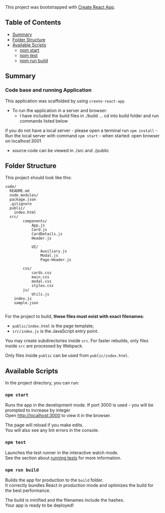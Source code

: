 This project was bootstrapped with [Create React App](https://github.com/facebookincubator/create-react-app).



## Table of Contents
- [Summary](#summary)
- [Folder Structure](#folder-structure)
- [Available Scripts](#available-scripts)
  - [npm start](#npm-start)
  - [npm test](#npm-test)
  - [npm run build](#npm-run-build)
 
## Summary 
### Code base and running Application

This application was scaffolded by using ``` create-react-app ```


- To run the application in a server and browser: 
    - I have included the build files in ./build ... cd into build folder and run commands listed below
   
 if you do not have a local server 
    - please open a terminal run ```npm install```
     - Run the local server  with command ```npm start```
       - when started:  open browser on localhost:3001

- source code can be viewed in ./src and ./public


## Folder Structure

This project should look like this:

```
code/
  README.md
  node_modules/
  package.json
  .gitignore
  public/
    index.html
  src/
        components/
            App.js
            Card.js
            CardDetails.js
            Header.js

            UI/
                Auxiliary.js
                Modal.js
                Page-Header.js

        css/
            cards.css
            main.css
            modal.css
            styles.css
        js/
            Utils.js
    index.js
    sample.json
  
```

For the project to build, **these files must exist with exact filenames**:

* `public/index.html` is the page template;
* `src/index.js` is the JavaScript entry point.

You may create subdirectories inside `src`. For faster rebuilds, only files inside `src` are processed by Webpack.<br>

Only files inside `public` can be used from `public/index.html`.<br>

## Available Scripts

In the project directory, you can run:

### `npm start`

Runs the app in the development mode. If port 3000 is used - you will be prompted to increase by integer<br>
Open [http://localhost:3000](http://localhost:3000) to view it in the browser.

The page will reload if you make edits.<br>
You will also see any lint errors in the console.

### `npm test`

Launches the test runner in the interactive watch mode.<br>
See the section about [running tests](#running-tests) for more information.

### `npm run build`

Builds the app for production to the `build` folder.<br>
It correctly bundles React in production mode and optimizes the build for the best performance.

The build is minified and the filenames include the hashes.<br>
Your app is ready to be deployed!
